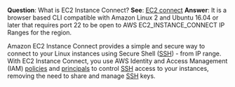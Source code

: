 **Question**: What is EC2 Instance Connect?
**See**: [EC2 connect](https://docs.aws.amazon.com/AWSEC2/latest/UserGuide/ec2-instance-connect-methods.html)
**Answer**: It is a browser based CLI compatible with Amazon Linux 2 and Ubuntu 16.04 or later that requires port 22 to be open to AWS EC2_INSTANCE_CONNECT IP Ranges for the region.

Amazon EC2 Instance Connect provides a simple and secure way to connect to your Linux instances using Secure Shell ([SSH](SSH.md)) - from IP range. With EC2 Instance Connect, you use AWS Identity and Access Management (IAM) [policies](https://docs.aws.amazon.com/IAM/latest/UserGuide/access_policies.html) and [principals](https://docs.aws.amazon.com/IAM/latest/UserGuide/intro-structure.html#intro-structure-principal) to control [SSH](SSH.md) access to your instances, removing the need to share and manage [SSH](SSH.md) keys.

